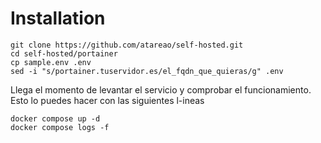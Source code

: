 # Installation

```
git clone https://github.com/atareao/self-hosted.git
cd self-hosted/portainer
cp sample.env .env
sed -i "s/portainer.tuservidor.es/el_fqdn_que_quieras/g" .env
```

Llega el momento de levantar el servicio y comprobar el funcionamiento. Esto lo puedes hacer con las siguientes l-ineas

```
docker compose up -d
docker compose logs -f
```